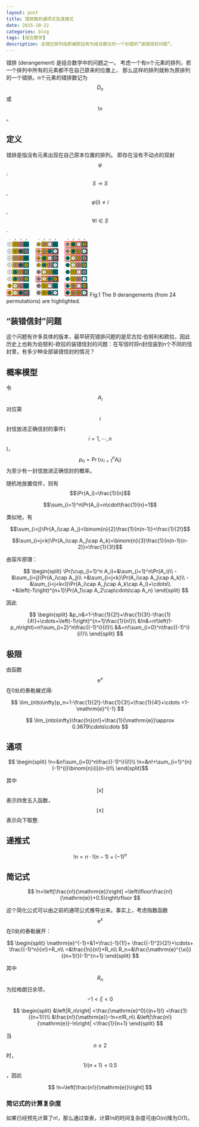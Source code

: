 ```yaml
---
layout: post
title: 错排数的通项式及递推式
date: 2015-10-22
categories: blog
tags: [组合数学]
description: 全错位排列指即被欧拉称为组合数论的一个妙题的“装错信封问题”。
---
```


错排 (derangement) 是组合数学中的问题之一。
考虑一个有n个元素的排列，若一个排列中所有的元素都不在自己原来的位置上，
那么这样的排列就称为原排列的一个错排。n个元素的错排数记为$$D_n$$ 或$$!n$$。 

## 定义

错排是指没有元素出现在自己原本位置的排列。
即存在没有不动点的双射 $$\varphi $$:$$S\rightarrow S$$, $$\varphi(i) \ne i$$, $$\forall i \in S$$.

![Derangement4.png](https://raw.githubusercontent.com/SimonFang1/SimonFang1.github.io/master/img/blog/Derangement4.png)
Fig.1 The 9 derangements (from 24 permutations) are highlighted.

## “装错信封”问题
这个问题有许多具体的版本，最早研究错排问题的是尼古拉·伯努利和欧拉，因此历史上也称为伯努利-欧拉的装错信封的问题：在写信时将n封信装到n个不同的信封里，有多少种全部装错信封的情况？


## 概率模型

令$$A_i$$对应第$$i$$封信放进正确信封的事件($$i=1,\cdots,n$$)，
$$p_n=\Pr(\cup_{i=1}^n A_i)$$为至少有一封信放进正确信封的概率。

随机地放置信件，则有$$\Pr(A_i)=\frac{1}{n}$$

$$\sum_{i=1}^n\Pr(A_i)=n\cdot\frac{1}{n}=1$$

类似地，有

$$\sum_{i<j}\Pr(A_i\cap A_j)=\binom{n}{2}\frac{1}{n(n-1)}=\frac{1}{2!}$$

$$\sum_{i<j<k}\Pr(A_i\cap A_j\cap A_k)=\binom{n}{3}\frac{1}{n(n-1)(n-2)}=\frac{1}{3!}$$

由容斥原理：

$$
\begin{split}
\Pr(\cup_{i=1}^n A_i)=&\sum_{i=1}^n\Pr(A_i)\\
-&\sum_{i<j}\Pr(A_i\cap A_j)\\
+&\sum_{i<j<k}\Pr(A_i\cap A_j\cap A_k)\\
-&\sum_{i<j<k<l}\Pr(A_i\cap A_j\cap A_k\cap A_l)+\cdots\\
+&\left(-1\right)^{n+1}\Pr(A_1\cap A_2\cap\cdots\cap A_n) 
\end{split}
$$

因此

<!-- $$
\begin{split}
p_n=&1-\frac{1}{2!}+\frac{1}{3!}-\frac{1}{4!}+\cdots+\left(-1\right)^{n+1}\frac{1}{n!}\\
&\sum_{i=1}^{n}\frac{\left(-1\right)^{i+1}}{i!}
\end{split}
$$ -->

$$
\begin{split}
&p_n&=1-\frac{1}{2!}+\frac{1}{3!}-\frac{1}{4!}+\cdots+\left(-1\right)^{n+1}\frac{1}{n!}\\
&!n&=n!\left(1-p_n\right)=n!\sum_{i=2}^n\frac{(-1)^i}{i!}\\
&&=n!\sum_{i=0}^n\frac{(-1)^i}{i!}\\
\end{split}
$$

## 极限
由函数$$\mathrm{e}^x$$在0处的泰勒展式得:

$$
\lim_{n\to\infty}p_n=1-\frac{1}{2!}-\frac{1}{3!}+\frac{1}{4!}+\cdots
=1-\mathrm{e}^{-1}
$$



$$
\lim_{n\to\infty}\frac{!n}{n!}=\frac{1}{\mathrm{e}}\approx 0.3679\cdots\cdots
$$

## 通项

$$
\begin{split}
!n=&n!\sum_{i=0}^n\frac{(-1)^i}{i!}\\
!n=&n!+\sum_{i=1}^{n}(-1)^{i}\binom{n}{i}(n-i)!\\
\end{split}$$

其中$$\left[x\right]$$表示四舍五入函数，$$\left\lfloor x\right\rfloor$$表示向下取整.

## 递推式

$$!n=n\cdot!(n-1)+(-1)^n$$

## 简记式

$$
!n=\left[\frac{n!}{\mathrm{e}}\right]
=\left\lfloor\frac{n!}{\mathrm{e}}+0.5\right\rfloor
$$

这个简化公式可以由之前的通项公式推导出来。事实上，考虑指数函数$$\mathrm{e}^x$$在0处的泰勒展开：

$$
\begin{split}
\mathrm{e}^{-1}=&1+\frac{-1}{1!}+
\frac{(-1)^2}{2!}+\cdots+
\frac{(-1)^n}{n!}+R_n\\
=&\frac{!n}{n!}+R_n\\
R_n=&\frac{\mathrm{e}^{\xi}}{(n+1)!}(-1)^{n+1}
\end{split}
$$

其中$$R_n$$为拉格朗日余项，$$-1<\xi<0$$

$$
\begin{split}
&\left|R_n\right|
<\frac{\mathrm{e}^0}{(n+1)!}
=\frac{1}{(n+1)!}\\
&\frac{n!}{\mathrm{e}}-!n=n!R_n\\
&\left|\frac{n!}{\mathrm{e}}-!n\right|
<\frac{1}{n+1}
\end{split}
$$

当$$n\ge2$$时，$$1/(n+1) < 0.5$$，因此

$$
!n=\left[\frac{n!}{\mathrm{e}}\right]
$$

### 简记式的计算复杂度
如果已经预先计算了n!，那么通过查表，计算!n的时间复杂度可由O(n)降为O(1)。
